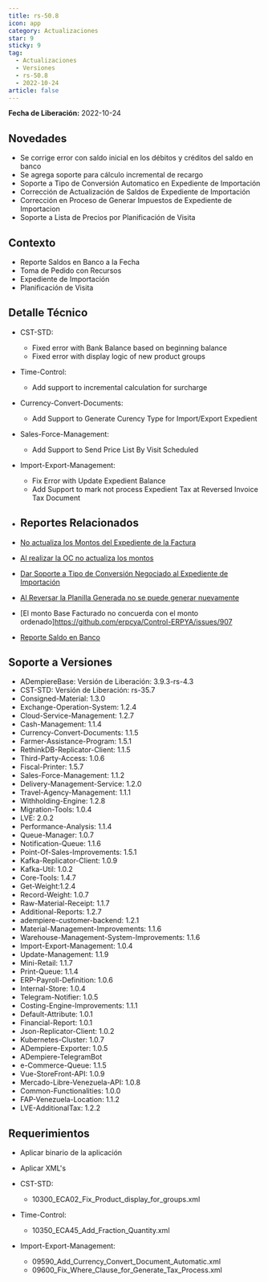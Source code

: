```yaml
---
title: rs-50.8
icon: app
category: Actualizaciones
star: 9
sticky: 9
tag:
  - Actualizaciones
  - Versiones
  - rs-50.8
  - 2022-10-24
article: false
---
```


**Fecha de Liberación:** 2022-10-24

## Novedades

- Se corrige error con saldo inicial en los débitos y créditos del saldo en banco
- Se agrega soporte para cálculo incremental de recargo
- Soporte a Tipo de Conversión Automatico en Expediente de Importación
- Corrección de Actualización de Saldos de Expediente de Importación
- Corrección en Proceso de Generar Impuestos de Expediente de Importacion
- Soporte a Lista de Precios por Planificación de Visita

## Contexto

- Reporte Saldos en Banco a la Fecha
- Toma de Pedido con Recursos
- Expediente de Importación
- Planificación de Visita

## Detalle Técnico

- CST-STD:

  - Fixed error with Bank Balance based on beginning balance
  - Fixed error with display logic of new product groups
  
- Time-Control:

  - Add support to incremental calculation for surcharge

- Currency-Convert-Documents:

  - Add Support to Generate Curency Type for Import/Export Expedient
  
- Sales-Force-Management:

  - Add Support to Send Price List By Visit Scheduled
  
- Import-Export-Management:

  - Fix Error with Update Expedient Balance
  - Add Support to mark not process Expedient Tax at Reversed Invoice Tax Document

- ## Reportes Relacionados

- [No actualiza los Montos del Expediente de la Factura](https://github.com/erpcya/Control-ERPYA/issues/903)

- [Al realizar la OC no actualiza los montos](https://github.com/erpcya/Control-ERPYA/issues/904)

- [Dar Soporte a Tipo de Conversión Negociado al Expediente de Importación](https://github.com/erpcya/Control-ERPYA/issues/905)

- [Al Reversar la Planilla Generada no se puede generar nuevamente](https://github.com/erpcya/Control-ERPYA/issues/906)

- [El monto Base Facturado no concuerda con el monto ordenado]https://github.com/erpcya/Control-ERPYA/issues/907

- [Reporte Saldo en Banco](https://github.com/erpcya/CONTROL-ANCA/issues/220)

## Soporte a Versiones

- ADempiereBase: Versión de Liberación: 3.9.3-rs-4.3
- CST-STD: Versión de Liberación: rs-35.7
- Consigned-Material: 1.3.0
- Exchange-Operation-System: 1.2.4
- Cloud-Service-Management: 1.2.7
- Cash-Management: 1.1.4
- Currency-Convert-Documents: 1.1.5
- Farmer-Assistance-Program: 1.5.1
- RethinkDB-Replicator-Client: 1.1.5
- Third-Party-Access: 1.0.6
- Fiscal-Printer: 1.5.7
- Sales-Force-Management: 1.1.2
- Delivery-Management-Service: 1.2.0
- Travel-Agency-Management: 1.1.1
- Withholding-Engine: 1.2.8
- Migration-Tools: 1.0.4
- LVE: 2.0.2
- Performance-Analysis: 1.1.4
- Queue-Manager: 1.0.7
- Notification-Queue: 1.1.6
- Point-Of-Sales-Improvements: 1.5.1
- Kafka-Replicator-Client: 1.0.9
- Kafka-Util: 1.0.2
- Core-Tools: 1.4.7
- Get-Weight:1.2.4
- Record-Weight: 1.0.7
- Raw-Material-Receipt: 1.1.7
- Additional-Reports: 1.2.7
- adempiere-customer-backend: 1.2.1
- Material-Management-Improvements: 1.1.6
- Warehouse-Management-System-Improvements: 1.1.6
- Import-Export-Management: 1.0.4
- Update-Management: 1.1.9
- Mini-Retail: 1.1.7
- Print-Queue: 1.1.4
- ERP-Payroll-Definition: 1.0.6
- Internal-Store: 1.0.4
- Telegram-Notifier: 1.0.5
- Costing-Engine-Improvements: 1.1.1
- Default-Attribute: 1.0.1
- Financial-Report: 1.0.1
- Json-Replicator-Client: 1.0.2
- Kubernetes-Cluster: 1.0.7
- ADempiere-Exporter: 1.0.5
- ADempiere-TelegramBot
- e-Commerce-Queue: 1.1.5
- Vue-StoreFront-API: 1.0.9
- Mercado-Libre-Venezuela-API: 1.0.8
- Common-Functionalities: 1.0.0
- FAP-Venezuela-Location: 1.1.2
- LVE-AdditionalTax: 1.2.2
## Requerimientos

- Aplicar binario de la aplicación
- Aplicar XML's

- CST-STD:

  - 10300_ECA02_Fix_Product_display_for_groups.xml
  
- Time-Control:

  - 10350_ECA45_Add_Fraction_Quantity.xml
  
- Import-Export-Management:

  - 09590_Add_Currency_Convert_Document_Automatic.xml
  - 09600_Fix_Where_Clause_for_Generate_Tax_Process.xml